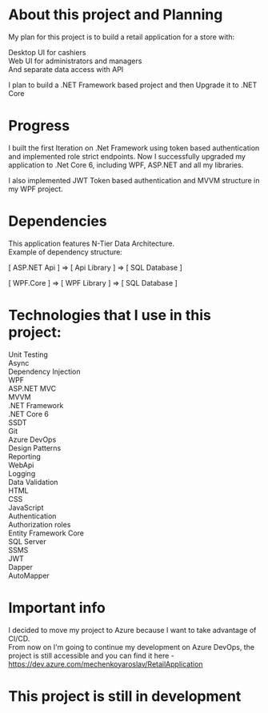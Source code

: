 # About this project and Planning   
My plan for this project is to build a retail application for a store with:  

Desktop UI for cashiers  
Web UI for administrators and managers  
And separate data access with API  

  

I plan to build a .NET Framework based project and then Upgrade it to .NET Core   
  
# Progress
I built the first Iteration on .Net Framework using token based authentication and implemented role strict endpoints.
Now I successfully upgraded my application to .Net Core 6, including WPF, ASP.NET and all my libraries.
  
I also implemented JWT Token based authentication and MVVM structure in my WPF project.  
  
# Dependencies
This application features N-Tier Data Architecture.  
Example of dependency structure: 

[ ASP.NET Api ] => [ Api Library ] => [ SQL Database ]

[ WPF.Core ] => [ WPF Library ] => [ SQL Database ]



# Technologies that I use in this project:

Unit Testing    
Async    
Dependency Injection    
WPF    
ASP.NET MVC  
MVVM  
.NET Framework    
.NET Core 6    
SSDT    
Git    
Azure DevOps    
Design Patterns    
Reporting    
WebApi    
Logging    
Data Validation    
HTML    
CSS    
JavaScript    
Authentication    
Authorization roles    
Entity Framework Core    
SQL Server     
SSMS   
JWT  
Dapper  
AutoMapper  
  
# Important info  
I decided to move my project to Azure because I want to take advantage of CI/CD.   
From now on I'm going to continue my development on Azure DevOps, the project is still accessible and you can find it here - https://dev.azure.com/mechenkoyaroslav/RetailApplication
  
# This project is still in development




